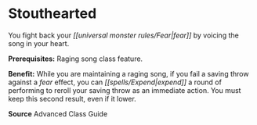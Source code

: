 ﻿---
cssclass: [feats]

---
# Stouthearted

You fight back your _[[universal monster rules/Fear|fear]]_ by voicing the song in your heart.

**Prerequisites:** Raging song class feature.

**Benefit:** While you are maintaining a raging song, if you fail a saving throw against a _fear_ effect, you can _[[spells/Expend|expend]]_ a round of performing to reroll your saving throw as an immediate action. You must keep this second result, even if it lower.

**Source** Advanced Class Guide